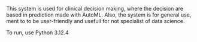This system is used for clinical decision making, where the decision are based in prediction made with AutoML. Also, the system is for general use, ment to to be user-friendly and usefull for not specialist of data science. 

To run, use Python 3.12.4
